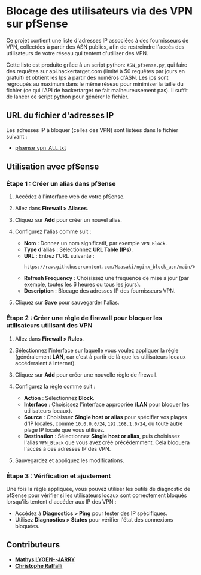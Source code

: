 # Blocage des utilisateurs via des VPN sur pfSense

Ce projet contient une liste d'adresses IP associées à des fournisseurs de VPN, collectées à partir des ASN publics, afin de restreindre l'accès des utilisateurs de votre réseau qui tentent d'utiliser des VPN.

Cette liste est produite grâce à un script python: `ASN_pfsense.py`, qui faire des requêtes sur api.hackertarget.com (limité à 50 requêtes par jours en gratuit) et obtient les Ips à partir des numéros d'ASN. Les ips sont regroupés au maximum dans le même réseau pour minimiser la taille du fichier (ce qui l'API de hackertarget ne fait malheureusement pas). Il suffit de lancer ce script python pour générer le fichier.

## URL du fichier d'adresses IP

Les adresses IP à bloquer (celles des VPN) sont listées dans le fichier suivant :
- [pfsense_vpn_ALL.txt](https://raw.githubusercontent.com/Maasaki/nginx_block_asn/main/ASN_VPN_pfSense/pfsense_vpn_ALL.txt)

## Utilisation avec pfSense

### Étape 1 : Créer un alias dans pfSense

1. Accédez à l'interface web de votre pfSense.
2. Allez dans **Firewall > Aliases**.
3. Cliquez sur **Add** pour créer un nouvel alias.
4. Configurez l'alias comme suit :
   - **Nom** : Donnez un nom significatif, par exemple `VPN_Block`.
   - **Type d'alias** : Sélectionnez **URL Table (IPs)**.
   - **URL** : Entrez l'URL suivante :
     ```
     https://raw.githubusercontent.com/Maasaki/nginx_block_asn/main/ASN_VPN_pfSense/pfsense_vpn_ALL.txt
     ```
   - **Refresh Frequency** : Choisissez une fréquence de mise à jour (par exemple, toutes les 6 heures ou tous les jours).
   - **Description** : Blocage des adresses IP des fournisseurs VPN.

5. Cliquez sur **Save** pour sauvegarder l'alias.

### Étape 2 : Créer une règle de firewall pour bloquer les utilisateurs utilisant des VPN

1. Allez dans **Firewall > Rules**.
2. Sélectionnez l'interface sur laquelle vous voulez appliquer la règle (généralement **LAN**, car c'est à partir de là que les utilisateurs locaux accéderaient à Internet).
3. Cliquez sur **Add** pour créer une nouvelle règle de firewall.
4. Configurez la règle comme suit :
   - **Action** : Sélectionnez **Block**.
   - **Interface** : Choisissez l'interface appropriée (**LAN** pour bloquer les utilisateurs locaux).
   - **Source** : Choisissez **Single host or alias** pour spécifier vos plages d'IP locales, comme `10.0.0.0/24`, `192.168.1.0/24`, ou toute autre plage IP locale que vous utilisez.
   - **Destination** : Sélectionnez **Single host or alias**, puis choisissez l'alias `VPN_Block` que vous avez créé précédemment. Cela bloquera l'accès à ces adresses IP des VPN.

5. Sauvegardez et appliquez les modifications.

### Étape 3 : Vérification et ajustement

Une fois la règle appliquée, vous pouvez utiliser les outils de diagnostic de pfSense pour vérifier si les utilisateurs locaux sont correctement bloqués lorsqu'ils tentent d'accéder aux IP des VPN :
- Accédez à **Diagnostics > Ping** pour tester des IP spécifiques.
- Utilisez **Diagnostics > States** pour vérifier l'état des connexions bloquées.

## Contributeurs

- **[Mathys LYOEN--JARRY](https://github.com/Maasaki)**
- **[Christophe Raffalli](https://github.com/craff)**
